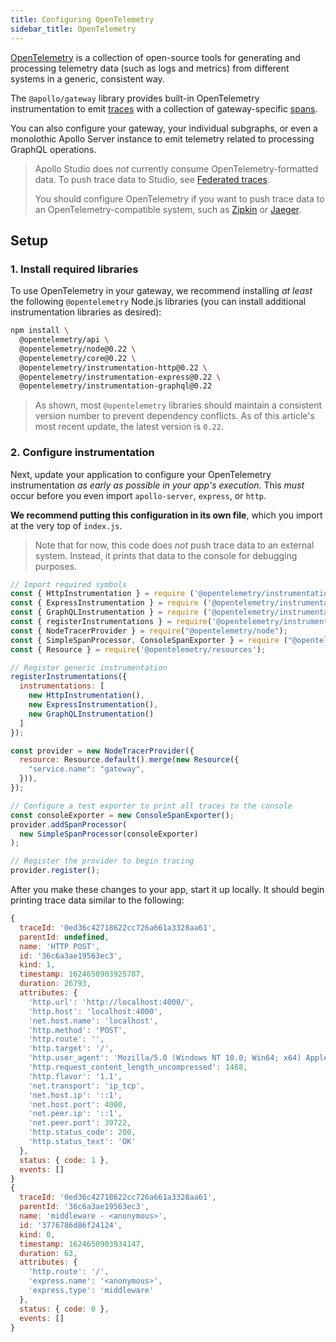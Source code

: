 ```yaml
---
title: Configuring OpenTelemetry
sidebar_title: OpenTelemetry
---
```


[OpenTelemetry](https://opentelemetry.io/) is a collection of open-source tools for generating and processing telemetry data (such as logs and metrics) from different systems in a generic, consistent way.

The `@apollo/gateway` library provides built-in OpenTelemetry instrumentation to emit [traces](https://opentelemetry.io/docs/concepts/data-sources/#traces) with a collection of gateway-specific [spans](https://opentelemetry.io/docs/concepts/data-sources/#traces).

You can also configure your gateway, your individual subgraphs, or even a monolothic Apollo Server instance to emit telemetry related to processing GraphQL operations.

> Apollo Studio does _not_ currently consume OpenTelemetry-formatted data. To push trace data to Studio, see [Federated traces](./metrics/).
>
> You should configure OpenTelemetry if you want to push trace data to an OpenTelemetry-compatible system, such as [Zipkin](https://zipkin.io/) or [Jaeger](https://www.jaegertracing.io/).

## Setup

### 1. Install required libraries

To use OpenTelemetry in your gateway, we recommend installing _at least_ the following `@opentelemetry` Node.js libraries (you can install additional instrumentation libraries as desired):

```bash
npm install \
  @opentelemetry/api \
  @opentelemetry/node@0.22 \
  @opentelemetry/core@0.22 \
  @opentelemetry/instrumentation-http@0.22 \
  @opentelemetry/instrumentation-express@0.22 \
  @opentelemetry/instrumentation-graphql@0.22
```

> As shown, most `@opentelemetry` libraries should maintain a consistent version number to prevent dependency conflicts. As of this article's most recent update, the latest version is `0.22`. 

### 2. Configure instrumentation

Next, update your application to configure your OpenTelemetry instrumentation _as early as possible in your app's execution_. This _must_ occur before you even import `apollo-server`, `express`, or `http`.

**We recommend putting this configuration in its own file**, which you import at the very top of `index.js`.

> Note that for now, this code does _not_ push trace data to an external system. Instead, it prints that data to the console for debugging purposes.

```js:title=open-telemetry.js
// Import required symbols
const { HttpInstrumentation } = require ('@opentelemetry/instrumentation-http');
const { ExpressInstrumentation } = require ('@opentelemetry/instrumentation-express');
const { GraphQLInstrumentation } = require ('@opentelemetry/instrumentation-graphql');
const { registerInstrumentations } = require('@opentelemetry/instrumentation');
const { NodeTracerProvider } = require("@opentelemetry/node");
const { SimpleSpanProcessor, ConsoleSpanExporter } = require ("@opentelemetry/tracing");
const { Resource } = require('@opentelemetry/resources');

// Register generic instrumentation
registerInstrumentations({
  instrumentations: [
    new HttpInstrumentation(),
    new ExpressInstrumentation(),
    new GraphQLInstrumentation()
  ]
});

const provider = new NodeTracerProvider({
  resource: Resource.default().merge(new Resource({
    "service.name": "gateway",
  })),
});

// Configure a test exporter to print all traces to the console
const consoleExporter = new ConsoleSpanExporter();
provider.addSpanProcessor(
  new SimpleSpanProcessor(consoleExporter)
);

// Register the provider to begin tracing
provider.register();
```

After you make these changes to your app, start it up locally. It should begin printing trace data similar to the following:

```js
{
  traceId: '0ed36c42718622cc726a661a3328aa61',
  parentId: undefined,
  name: 'HTTP POST',
  id: '36c6a3ae19563ec3',
  kind: 1,
  timestamp: 1624650903925787,
  duration: 26793,
  attributes: {
    'http.url': 'http://localhost:4000/',
    'http.host': 'localhost:4000',
    'net.host.name': 'localhost',
    'http.method': 'POST',
    'http.route': '',
    'http.target': '/',
    'http.user_agent': 'Mozilla/5.0 (Windows NT 10.0; Win64; x64) AppleWebKit/537.36 (KHTML, like Gecko) Chrome/91.0.4472.114 Safari/537.36',
    'http.request_content_length_uncompressed': 1468,
    'http.flavor': '1.1',
    'net.transport': 'ip_tcp',
    'net.host.ip': '::1',
    'net.host.port': 4000,
    'net.peer.ip': '::1',
    'net.peer.port': 39722,
    'http.status_code': 200,
    'http.status_text': 'OK'
  },
  status: { code: 1 },
  events: []
}
{
  traceId: '0ed36c42718622cc726a661a3328aa61',
  parentId: '36c6a3ae19563ec3',
  name: 'middleware - <anonymous>',
  id: '3776786d86f24124',
  kind: 0,
  timestamp: 1624650903934147,
  duration: 63,
  attributes: {
    'http.route': '/',
    'express.name': '<anonymous>',
    'express.type': 'middleware'
  },
  status: { code: 0 },
  events: []
}
```
